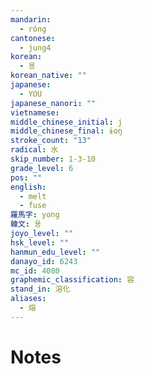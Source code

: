 ```yaml
---
mandarin:
  - róng
cantonese:
  - jung4
korean:
  - 용
korean_native: ""
japanese:
  - YOU
japanese_nanori: ""
vietnamese:
middle_chinese_initial: j
middle_chinese_final: ɨoŋ
stroke_count: "13"
radical: 水
skip_number: 1-3-10
grade_level: 6
pos: ""
english:
  - melt
  - fuse
羅馬字: yong
韓文: 용
joyo_level: ""
hsk_level: ""
hanmun_edu_level: ""
danayo_id: 6243
mc_id: 4080
graphemic_classification: 容
stand_in: 溶化
aliases:
  - 熔
---
```


# Notes
